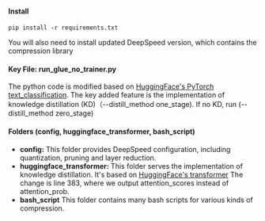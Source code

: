 #### Install

``pip install -r requirements.txt``

You will also need to install updated DeepSpeed version, which contains the compression library

#### Key File: run_glue_no_trainer.py

The python code is modified based on [HuggingFace&#39;s PyTorch text_classification](https://github.com/huggingface/transformers/tree/main/examples/pytorch/text-classification). The key added feature is the implementation of knowledge distillation (KD)（--distill_method one_stage). If no KD, run (--distill_method zero_stage)

#### Folders (config, huggingface_transformer, bash_script)

* **config:** This folder provides DeepSpeed configuration, including quantization, pruning and layer reduction.
* **huggingface_transformer:** This folder serves the implementation of knowledge distillation. It's based on [HuggingFace&#39;s transformer](https://github.com/huggingface/transformers/blob/main/src/transformers/models/bert/modeling_bert.py)
  The change is line 383, where we output attention_scores instead of attention_prob.
* **bash_script**  This folder contains many bash scripts for various kinds of compression. 
